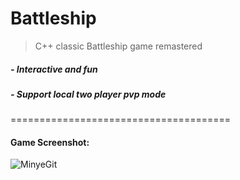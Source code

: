 **Battleship**
=
> C++ classic Battleship game remastered

##### - Interactive and fun
##### - Support local two player pvp mode

======================================

#### Game Screenshot:
 ![MinyeGit](https://github.com/Team-CodingCodersWhoCodeThings/Battleship/blob/feature/Document/Menu%20Screenshot.png)
